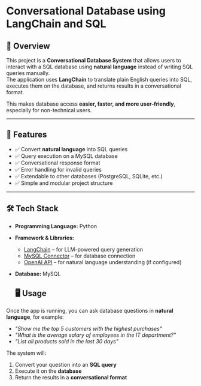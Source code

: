 # Conversational Database using LangChain and SQL  

## 📌 Overview  
This project is a **Conversational Database System** that allows users to interact with a SQL database using **natural language** instead of writing SQL queries manually.  
The application uses **LangChain** to translate plain English queries into SQL, executes them on the database, and returns results in a conversational format.  

This makes database access **easier, faster, and more user-friendly**, especially for non-technical users.  

---

## 🚀 Features  
- ✅ Convert **natural language** into SQL queries  
- ✅ Query execution on a MySQL database  
- ✅ Conversational response format  
- ✅ Error handling for invalid queries  
- ✅ Extendable to other databases (PostgreSQL, SQLite, etc.)  
- ✅ Simple and modular project structure  

---

## 🛠️ Tech Stack  
- **Programming Language:** Python  
- **Framework & Libraries:**  
  - [LangChain](https://www.langchain.com/) – for LLM-powered query generation  
  - [MySQL Connector](https://dev.mysql.com/doc/connector-python/en/) – for database connection  
  - [OpenAI API](https://platform.openai.com/) – for natural language understanding (if configured)  
- **Database:** MySQL

  ## 🖥️ Usage  

Once the app is running, you can ask database questions in **natural language**, for example:  

- *"Show me the top 5 customers with the highest purchases"*  
- *"What is the average salary of employees in the IT department?"*  
- *"List all products sold in the last 30 days"*  

The system will:  
1. Convert your question into an **SQL query**  
2. Execute it on the **database**  
3. Return the results in a **conversational format**  

